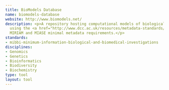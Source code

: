 ```yaml
---
title: BioModels Database
name: biomodels-database
website: http://www.biomodels.net/
description: <p>A repository hosting computational models of biological systems,
  using the <a href="http://www.dcc.ac.uk/resources/metadata-standards/mibbi-minimum-information-biological-and-biomedical-investigations">MIBBI</a>-registered
  MIRIAM and MIASE minimal metadata requirements.</p>
standards:
- mibbi-minimum-information-biological-and-biomedical-investigations
disciplines:
- Genomics
- Genetics
- Bioinformatics
- Biodiversity
- Biochemistry
type: tool
layout: tool
---
```


